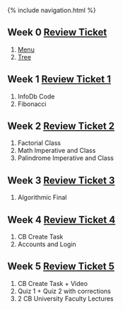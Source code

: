 {% include navigation.html %}

## Week 0 [Review Ticket](https://github.com/KhushiB24/khushi12.github.io/issues/1#issue-1170595656)
1. [Menu](https://replit.com/@KhushiBagri/Python-Menu#main.py)
2. [Tree](https://replit.com/@KhushiBagri/Khushis-TT0#main.py)

## Week 1 [Review Ticket 1](https://github.com/KhushiB24/khushi12.github.io/issues/2)
1. InfoDb Code 
2. Fibonacci

## Week 2 [Review Ticket 2](https://github.com/KhushiB24/khushi12.github.io/issues/3)
1. Factorial Class
2. Math Imperative and Class
3. Palindrome Imperative and Class

## Week 3 [Review Ticket 3](https://github.com/KhushiB24/Python-Menu/issues/1)
1. Algorithmic Final

## Week 4 [Review Ticket 4](https://github.com/KhushiB24/Python-Menu/issues/2)
1. CB Create Task
2. Accounts and Login 

## Week 5 [Review Ticket 5](https://github.com/KhushiB24/Python-Menu/issues/4)
1. CB Create Task + Video
2. Quiz 1 + Quiz 2 with corrections
3. 2 CB University Faculty Lectures

